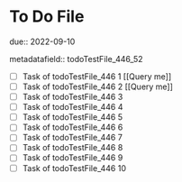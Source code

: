 # To Do File

due:: 2022-09-10

metadatafield:: todoTestFile_446_52

- [ ] Task of todoTestFile_446 1 [[Query me]]
- [ ] Task of todoTestFile_446 2 [[Query me]]
- [ ] Task of todoTestFile_446 3
- [ ] Task of todoTestFile_446 4
- [ ] Task of todoTestFile_446 5
- [ ] Task of todoTestFile_446 6
- [ ] Task of todoTestFile_446 7
- [ ] Task of todoTestFile_446 8
- [ ] Task of todoTestFile_446 9
- [ ] Task of todoTestFile_446 10